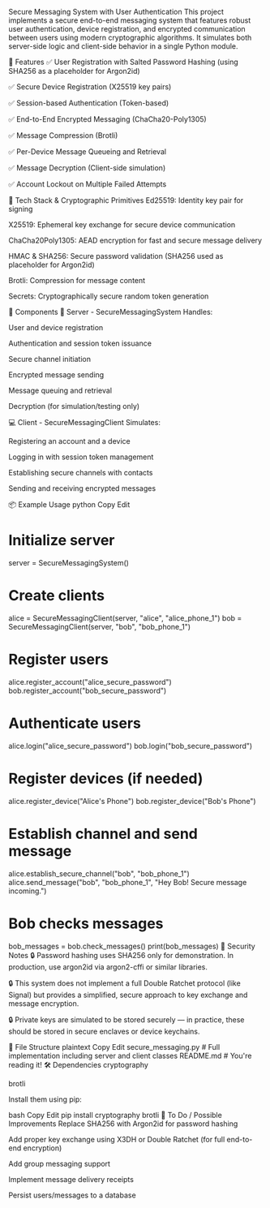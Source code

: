 Secure Messaging System with User Authentication
This project implements a secure end-to-end messaging system that features robust user authentication, device registration, and encrypted communication between users using modern cryptographic algorithms. It simulates both server-side logic and client-side behavior in a single Python module.

🚀 Features
✅ User Registration with Salted Password Hashing (using SHA256 as a placeholder for Argon2id)

✅ Secure Device Registration (X25519 key pairs)

✅ Session-based Authentication (Token-based)

✅ End-to-End Encrypted Messaging (ChaCha20-Poly1305)

✅ Message Compression (Brotli)

✅ Per-Device Message Queueing and Retrieval

✅ Message Decryption (Client-side simulation)

✅ Account Lockout on Multiple Failed Attempts

🧠 Tech Stack & Cryptographic Primitives
Ed25519: Identity key pair for signing

X25519: Ephemeral key exchange for secure device communication

ChaCha20Poly1305: AEAD encryption for fast and secure message delivery

HMAC & SHA256: Secure password validation (SHA256 used as placeholder for Argon2id)

Brotli: Compression for message content

Secrets: Cryptographically secure random token generation

🧪 Components
📡 Server - SecureMessagingSystem
Handles:

User and device registration

Authentication and session token issuance

Secure channel initiation

Encrypted message sending

Message queuing and retrieval

Decryption (for simulation/testing only)

💻 Client - SecureMessagingClient
Simulates:

Registering an account and a device

Logging in with session token management

Establishing secure channels with contacts

Sending and receiving encrypted messages

📦 Example Usage
python
Copy
Edit
# Initialize server
server = SecureMessagingSystem()

# Create clients
alice = SecureMessagingClient(server, "alice", "alice_phone_1")
bob = SecureMessagingClient(server, "bob", "bob_phone_1")

# Register users
alice.register_account("alice_secure_password")
bob.register_account("bob_secure_password")

# Authenticate users
alice.login("alice_secure_password")
bob.login("bob_secure_password")

# Register devices (if needed)
alice.register_device("Alice's Phone")
bob.register_device("Bob's Phone")

# Establish channel and send message
alice.establish_secure_channel("bob", "bob_phone_1")
alice.send_message("bob", "bob_phone_1", "Hey Bob! Secure message incoming.")

# Bob checks messages
bob_messages = bob.check_messages()
print(bob_messages)
🔐 Security Notes
🔒 Password hashing uses SHA256 only for demonstration. In production, use argon2id via argon2-cffi or similar libraries.

🔒 This system does not implement a full Double Ratchet protocol (like Signal) but provides a simplified, secure approach to key exchange and message encryption.

🔒 Private keys are simulated to be stored securely — in practice, these should be stored in secure enclaves or device keychains.

📁 File Structure
plaintext
Copy
Edit
secure_messaging.py   # Full implementation including server and client classes
README.md             # You're reading it!
🛠️ Dependencies
cryptography

brotli

Install them using pip:

bash
Copy
Edit
pip install cryptography brotli
📌 To Do / Possible Improvements
 Replace SHA256 with Argon2id for password hashing

 Add proper key exchange using X3DH or Double Ratchet (for full end-to-end encryption)

 Add group messaging support

 Implement message delivery receipts

 Persist users/messages to a database
